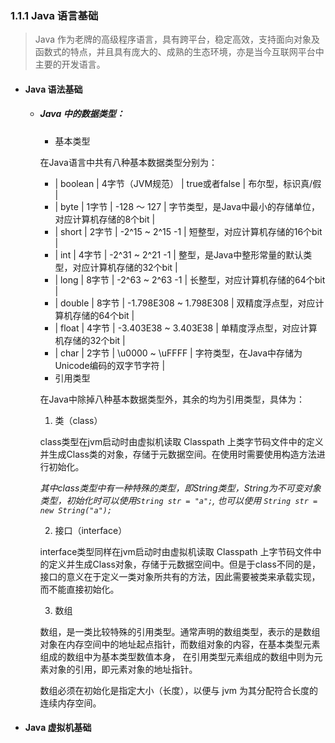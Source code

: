 ### 1.1.1 Java 语言基础

> Java 作为老牌的高级程序语言，具有跨平台，稳定高效，支持面向对象及函数式的特点，并且具有庞大的、成熟的生态环境，亦是当今互联网平台中主要的开发语言。

- #### Java 语法基础
    
    - ##### Java 中的数据类型：
        - 基本类型
        
        在Java语言中共有八种基本数据类型分别为：
        
        * | boolean | 4字节（JVM规范） | true或者false | 布尔型，标识真/假 |
        * | byte | 1字节 | -128 ～ 127 | 字节类型，是Java中最小的存储单位，对应计算机存储的8个bit |
        * | short | 2字节 | -2^15 ~ 2^15 -1 | 短整型，对应计算机存储的16个bit |
        * | int | 4字节 | -2^31 ~ 2^21 -1 | 整型，是Java中整形常量的默认类型，对应计算机存储的32个bit |
        * | long | 8字节 | -2^63 ~ 2^63 -1 | 长整型，对应计算机存储的64个bit |
        * | double | 8字节 | -1.798E308 ~ 1.798E308 | 双精度浮点型，对应计算机存储的64个bit |
        * | float | 4字节 | -3.403E38 ~ 3.403E38 | 单精度浮点型，对应计算机存储的32个bit |
        * | char | 2字节 | \u0000 ~ \uFFFF | 字符类型，在Java中存储为Unicode编码的双字节字符 |
        
        - 引用类型
        
        在Java中除掉八种基本数据类型外，其余的均为引用类型，具体为：
        1. 类（class）
        
        class类型在jvm启动时由虚拟机读取 Classpath 上类字节码文件中的定义并生成Class类的对象，存储于元数据空间。在使用时需要使用构造方法进行初始化。
        
        *其中class类型中有一种特殊的类型，即String类型，String为不可变对象类型，初始化时可以使用`String str = "a";`, 也可以使用
         `String str = new String("a");`*
        
        2. 接口（interface）
        
        interface类型同样在jvm启动时由虚拟机读取 Classpath 上字节码文件中的定义并生成Class对象，存储于元数据空间中。但是于class不同的是，
        接口的意义在于定义一类对象所共有的方法，因此需要被类来承载实现，而不能直接初始化。
        
        3. 数组
        
        数组，是一类比较特殊的引用类型。通常声明的数组类型，表示的是数组对象在内存空间中的地址起点指针，而数组对象的内容，在基本类型元素组成的数组中为基本类型数值本身，
        在引用类型元素组成的数组中则为元素对象的引用，即元素对象的地址指针。
        
        数组必须在初始化是指定大小（长度），以便与 jvm 为其分配符合长度的连续内存空间。
        
        
        
- #### Java 虚拟机基础

